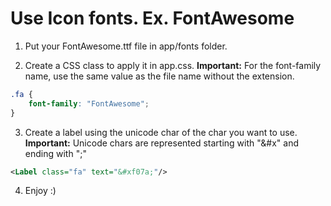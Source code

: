 # Use Icon fonts. Ex. FontAwesome

1. Put your FontAwesome.ttf file in app/fonts folder.

2. Create a CSS class to apply it in app.css. **Important:** For the font-family name, use the same value as the file name without the extension.
```css
.fa {
    font-family: "FontAwesome";
}
```

3. Create a label using the unicode char of the char you want to use. **Important:** Unicode chars are represented starting with "&#x" and ending with ";"
```xml
<Label class="fa" text="&#xf07a;"/>
```

4. Enjoy :)